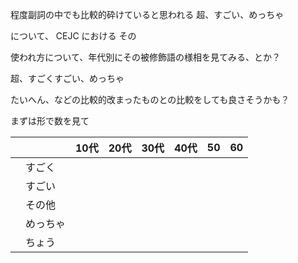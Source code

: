 程度副詞の中でも比較的砕けていると思われる
超、すごい、めっちゃ

について、
CEJC
における
その

使われ方について、年代別にその被修飾語の様相を見てみる、とか？

超、すごくすごい、めっちゃ

たいへん、などの比較的改まったものとの比較をしても良さそうかも？

まずは形で数を見て


|     |      | 10代 | 20代 | 30代 | 40代 | 50  | 60  |
| --- | ---- | --- | --- | --- | --- | --- | --- |
|     | すごく  |     |     |     |     |     |     |
|     | すごい  |     |     |     |     |     |     |
|     | その他  |     |     |     |     |     |     |
|     | めっちゃ |     |     |     |     |     |     |
|     | ちょう  |     |     |     |     |     |     |

